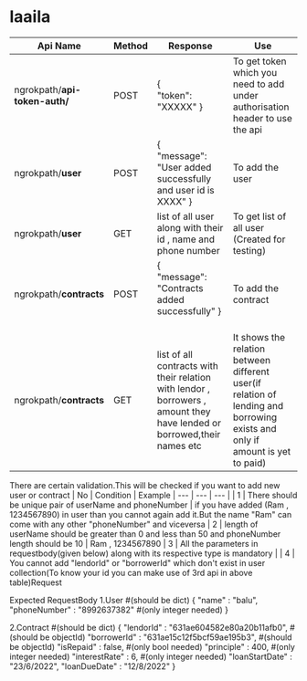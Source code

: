 # laaila
| Api Name | Method | Response | Use
| --- | --- | --- | --- | 
| ngrokpath/**api-token-auth/** | POST | {<br/> "token": "XXXXX" }<br/> | To get token which you need to add under authorisation header to use the api 
| ngrokpath/**user** | POST | {<br/> "message": "User added successfully and user id is XXXX" }<br/> | To add the user
| ngrokpath/**user** | GET | list of all user along with their id , name and phone number | To get list of all user (Created for testing)
| ngrokpath/**contracts** | POST | {<br/> "message": "Contracts added successfully" }<br/><br/> | To add the contract
| ngrokpath/**contracts** | GET | list of all contracts with their relation with lendor , borrowers , amount they have lended or borrowed,their names etc | It shows the relation between different user(if relation of lending and borrowing exists and only if amount is yet to paid) 

There are certain validation.This will be checked if you want to add new user or contract
| No | Condition | Example
| --- | --- | --- |
| 1 | There should be unique pair of userName and phoneNumber | if you have added (Ram , 1234567890) in user than you cannot again add it.But the name "Ram" can come with any other "phoneNumber" and viceversa
| 2 | length of userName should be greater than 0 and less than 50 and phoneNumber length should be 10 | Ram , 1234567890
| 3 | All the parameters in requestbody(given below) along with its respective type is mandatory |
| 4 | You cannot add "lendorId" or "borrowerId" which don't exist in user collection(To know your id you can make use of 3rd api in above table)Request

Expected RequestBody 
1.User #(should be dict)
{
    "name" : "balu",
    "phoneNumber" : "8992637382" #(only integer needed)
}

2.Contract #(should be dict)
{
    "lendorId" : "631ae604582e80a20b11afb0", #(should be objectId)
    "borrowerId" : "631ae15c12f5bcf59ae195b3", #(should be objectId)
    "isRepaid" : false, #(only bool needed)
    "principle" : 400,  #(only integer needed)
    "interestRate" : 6, #(only integer needed)
    "loanStartDate" : "23/6/2022",
    "loanDueDate" : "12/8/2022"
}
